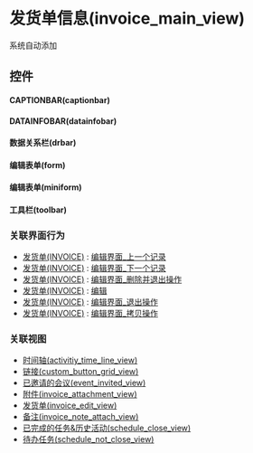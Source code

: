# 发货单信息(invoice_main_view)  <!-- {docsify-ignore-all} -->


系统自动添加



## 控件
#### CAPTIONBAR(captionbar)
#### DATAINFOBAR(datainfobar)
#### 数据关系栏(drbar)
#### 编辑表单(form)
#### 编辑表单(miniform)
#### 工具栏(toolbar)


### 关联界面行为
  * [发货单(INVOICE)](module/crm/invoice) : [编辑界面_上一个记录](module/crm/invoice#界面行为)
  * [发货单(INVOICE)](module/crm/invoice) : [编辑界面_下一个记录](module/crm/invoice#界面行为)
  * [发货单(INVOICE)](module/crm/invoice) : [编辑界面_删除并退出操作](module/crm/invoice#界面行为)
  * [发货单(INVOICE)](module/crm/invoice) : [编辑](module/crm/invoice#界面行为)
  * [发货单(INVOICE)](module/crm/invoice) : [编辑界面_退出操作](module/crm/invoice#界面行为)
  * [发货单(INVOICE)](module/crm/invoice) : [编辑界面_拷贝操作](module/crm/invoice#界面行为)

### 关联视图
  * [时间轴(activitiy_time_line_view)](app/view/activitiy_time_line_view)
  * [链接(custom_button_grid_view)](app/view/custom_button_grid_view)
  * [已邀请的会议(event_invited_view)](app/view/event_invited_view)
  * [附件(invoice_attachment_view)](app/view/invoice_attachment_view)
  * [发货单(invoice_edit_view)](app/view/invoice_edit_view)
  * [备注(invoice_note_attach_view)](app/view/invoice_note_attach_view)
  * [已完成的任务&历史活动(schedule_close_view)](app/view/schedule_close_view)
  * [待办任务(schedule_not_close_view)](app/view/schedule_not_close_view)

<script>
 const { createApp } = Vue
  createApp({
    data() {
      return {

      }
    }
  }).use(ElementPlus).mount('#app')
</script>